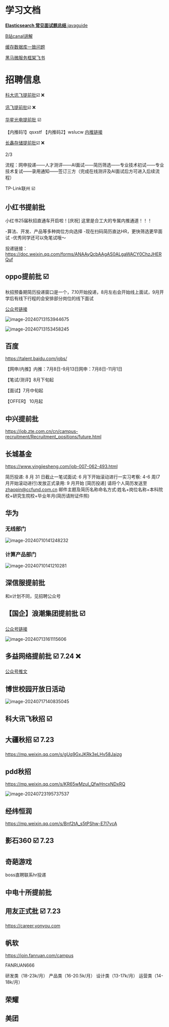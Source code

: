 # 学习文档

[**Elasticsearch 常见面试题总结**,javaguide](https://www.yuque.com/snailclimb/mf2z3k/simu3iyhd87kgp3e)

[B站canal讲解](https://www.bilibili.com/video/BV1Uc411P7XN?p=13&vd_source=65989b739ff4153d2f9e93fb055d99b3)

[缓存数据库一致问题](https://zhuanlan.zhihu.com/p/408515044)

[黑马微服务框架飞书](https://b11et3un53m.feishu.cn/wiki/R4Sdwvo8Si4kilkSKfscgQX0niB)

# 招聘信息

[科大讯飞提前批](https://campus.iflytek.com/official-pc/jobDetail?id=716&projectId=13):ballot_box_with_check:   :x:

[讯飞提前批](https://mp.weixin.qq.com/s/Usq0UvPKHKUCnvD7DIAiRw):ballot_box_with_check:    :x:    

[华星光电提前批](https://mp.weixin.qq.com/s?__biz=MzA4Njk1MjcyMg==&mid=2650203175&idx=1&sn=a0069c4d9aa8ee117ab06911beece258&chksm=87c29a5ab0b5134c62c6aaf50fc90029fcd815ba1bfdd64b44104b6f5f79db2ffa9e9a2383b0&mpshare=1&scene=23&srcid=061872yp4PGiD05WvyH1wQTM&sharer_shareinfo=b383fec8fef3e7fea6e6af6eee0288cb&sharer_shareinfo_first=b383fec8fef3e7fea6e6af6eee0288cb#rd) :ballot_box_with_check:

【内推码1】qsxstf 
【内推码2】wslucw [内推链接](https://wecruit.hotjob.cn/SU6491506a2f9d24316e91b81b/mc/position/campus?acotycoCode=qsxstf&orgId=100801&projectId=306701%2C306801&recruitType=1&isLimitShowPostScope=1)

[长鑫存储提前批](http://jobs.cxmt.com/campus/jobs):ballot_box_with_check:  :x:    

2/3

流程：网申投递——人才测评——AI面试——简历筛选——专业技术初试——专业技术复试——录用通知——签订三方（完成在线测评及AI面试后方可进入后续流程）

TP-Link联州 :ballot_box_with_check:

## 小红书提前批
小红书25届秋招直通车开启啦！[庆祝]
这里是合工大的专属内推通道！！！

-算法、开发、产品等多种岗位方向选择
-现在扫码简历直达HR，更快筛选更早面试
-优秀同学还可以免笔试哦～

投递链接：
https://doc.weixin.qq.com/forms/ANAAyQcbAAgAS0ALgaWACY0ChzJHERQuf

## oppo提前批  :ballot_box_with_check:

秋招预备期简历投递窗口是一个，7.10开始投递，8月左右会开始线上面试，9月开学后有线下行程的会安排部分岗位的线下面试

[公众号链接](https://mp.weixin.qq.com/s?__biz=MzA4MTcyMzM5NA==&mid=2649776642&idx=1&sn=94dba79217bc8082e1b5c0ee25edb766&chksm=87946b6fb0e3e2795ff2c6a877412f0a613788a506db2e188d9574950a35d40c692ab9f54e70&mpshare=1&scene=23&srcid=0710NZABPTwMjd6v16DBsXE2&sharer_shareinfo=a0a4a0140f45b3bf68097afa7ec330f9&sharer_shareinfo_first=a0a4a0140f45b3bf68097afa7ec330f9#rd)

![image-20240713153944675](http://pig-test-qz.oss-cn-beijing.aliyuncs.com/img/image-20240713153944675.png)

![image-20240713153458245](http://pig-test-qz.oss-cn-beijing.aliyuncs.com/img/image-20240713153458245.png)

## 百度

https://talent.baidu.com/jobs/

【网申/内推】内推：7月8日-9月13日网申：7月8日-11月1日

【笔试/测评】8月下旬起

【面试】7月中旬起

【OFFER】 10月起

## 中兴提前批

https://job.zte.com.cn/cn/campus-recruitment/Recruitment_positions/future.html

## 长城基金

https://www.yingjiesheng.com/job-007-062-493.html

简历投递: 8 月 31 日截止一笔试面试: 6 月下开始滚动进行一实习考察: 4-6 周(7 月开始滚动进行)发放正式录用: 9 月开始
[简历投递] 请将个人简历发送至 zhaopin@ccfund.com.cn
邮件主题及简历名称命名方式:姓名+岗位名称+本科院校+研究生院校+毕业年月(简历请附证件照)

## 华为

### 无线部门

![image-20240710141248232](http://pig-test-qz.oss-cn-beijing.aliyuncs.com/img/image-20240710141248232.png)

### 计算产品部门

![image-20240710141210281](http://pig-test-qz.oss-cn-beijing.aliyuncs.com/img/image-20240710141210281.png)

## 深信服提前批

和x计划不同，见招聘公众号

## 【国企】浪潮集团提前批 :ballot_box_with_check:

[公众号链接](https://mp.weixin.qq.com/s?__biz=Mzg4NDU2MzAxNA==&mid=2247594826&idx=2&sn=93c55db2b78c02ba357a98069b135d80&chksm=cfb57e63f8c2f7754efabbe249c03e616cdc8cb2ae9d5cad6c9401b920ddb0f59d625dc283d7&mpshare=1&scene=23&srcid=0712lCb1LzBVaRQenCm6mvg3&sharer_shareinfo=ebbd64d90767d2c188a084b81112993c&sharer_shareinfo_first=ebbd64d90767d2c188a084b81112993c#rd)

![image-20240713161115606](http://pig-test-qz.oss-cn-beijing.aliyuncs.com/img/image-20240713161115606.png)

## 多益网络提前批 :ballot_box_with_check: 7.24 :x:

[公众号推文](https://mp.weixin.qq.com/s/JxgJ0SJBn8fi6wJYUvjdKQ)

## 博世校园开放日活动

![image-20240717140835045](http://pig-test-qz.oss-cn-beijing.aliyuncs.com/img/image-20240717140835045.png)

## 科大讯飞秋招  :ballot_box_with_check:

## 大疆秋招 :ballot_box_with_check: 7.23

https://mp.weixin.qq.com/s/gUq9GxJKRk3eLHv58Jajzg

## pdd秋招

https://mp.weixin.qq.com/s/KR65wMzuI_QfwHncxNDxRQ

![image-20240723195737537](http://pig-test-qz.oss-cn-beijing.aliyuncs.com/img/image-20240723195737537.png)

## 经纬恒润

https://mp.weixin.qq.com/s/Bnf2tA_s5tPShw-E7l7vcA

## 影石360 :ballot_box_with_check: 7.23

## 奇葩游戏

boss直聘联系hr投递

## 中电十所提前批

## 用友正式批 :ballot_box_with_check: 7.23

https://career.yonyou.com

## 帆软

https://join.fanruan.com/campus

FANRUAN666

研发类（18-23k/月）
产品类（16-20.5k/月）
设计类（13-17k/月）
运营类（14-18k/月）

## 荣耀

## 美团
